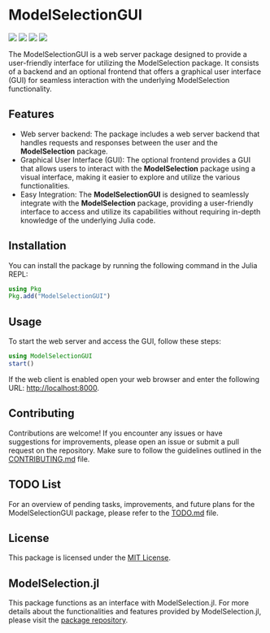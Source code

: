 # ModelSelectionGUI

[![][documentation-main-img]][documentation-main-url] [![][build-main-img]][test-main-url] [![][test-main-img]][test-main-url] [![][codecov-img]][codecov-url]

The ModelSelectionGUI is a web server package designed to provide a user-friendly interface for utilizing the ModelSelection package. It consists of a backend and an optional frontend that offers a graphical user interface (GUI) for seamless interaction with the underlying ModelSelection functionality.

## Features

- Web server backend: The package includes a web server backend that handles requests and responses between the user and the **ModelSelection** package.
- Graphical User Interface (GUI): The optional frontend provides a GUI that allows users to interact with the **ModelSelection** package using a visual interface, making it easier to explore and utilize the various functionalities.
- Easy Integration: The **ModelSelectionGUI** is designed to seamlessly integrate with the **ModelSelection** package, providing a user-friendly interface to access and utilize its capabilities without requiring in-depth knowledge of the underlying Julia code.

## Installation

You can install the package by running the following command in the Julia REPL:

```julia
using Pkg
Pkg.add("ModelSelectionGUI")
```

## Usage

To start the web server and access the GUI, follow these steps:

```julia
using ModelSelectionGUI
start()
```

If the web client is enabled open your web browser and enter the following URL: [http://localhost:8000](http://localhost:8000).

## Contributing

Contributions are welcome! If you encounter any issues or have suggestions for improvements, please open an issue or submit a pull request on the repository. Make sure to follow the guidelines outlined in the [CONTRIBUTING.md](CONTRIBUTING.md) file.

## TODO List

For an overview of pending tasks, improvements, and future plans for the ModelSelectionGUI package, please refer to the [TODO.md](TODO.md) file.

## License

This package is licensed under the [MIT License](LICENSE).

## ModelSelection.jl
This package functions as an interface with ModelSelection.jl. For more details about the functionalities and features provided by ModelSelection.jl, please visit the [package repository](https://github.com/ParallelGSReg/ModelSelection.jl).

[build-main-img]: https://github.com/ParallelGSReg/ModelSelectionGUI.jl/actions/workflows/build.yaml/badge.svg?branch=main
[build-main-url]: https://github.com/ParallelGSReg/ModelSelectionGUI.jl/actions/workflows/build.yaml

[test-main-img]: https://github.com/ParallelGSReg/ModelSelectionGUI.jl/actions/workflows/test.yaml/badge.svg?branch=main
[test-main-url]: https://github.com/ParallelGSReg/ModelSelectionGUI.jl/actions/workflows/test.yaml

[codecov-img]: https://codecov.io/gh/ParallelGSReg/ModelSelectionGUI.jl/branch/main/graph/badge.svg
[codecov-url]: https://codecov.io/gh/ParallelGSReg/ModelSelectionGUI.jl

[documentation-main-img]: https://github.com/ParallelGSReg/ModelSelectionGUI.jl/actions/workflows/docs.yaml/badge.svg
[documentation-main-url]: https://parallelgsreg.github.io/ModelSelectionGUI.jl/dev/
